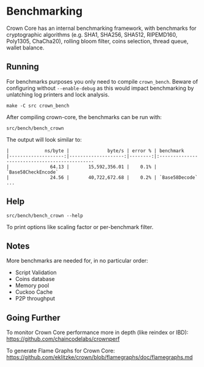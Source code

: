 Benchmarking
============

Crown Core has an internal benchmarking framework, with benchmarks
for cryptographic algorithms (e.g. SHA1, SHA256, SHA512, RIPEMD160, Poly1305, ChaCha20), rolling bloom filter, coins selection,
thread queue, wallet balance.

Running
---------------------

For benchmarks purposes you only need to compile `crown_bench`. Beware of configuring without `--enable-debug` as this would impact
benchmarking by unlatching log printers and lock analysis.

    make -C src crown_bench

After compiling crown-core, the benchmarks can be run with:

    src/bench/bench_crown

The output will look similar to:
```
|             ns/byte |              byte/s | error % | benchmark
|--------------------:|--------------------:|--------:|:----------------------------------------------
|               64.13 |       15,592,356.01 |    0.1% | `Base58CheckEncode`
|               24.56 |       40,722,672.68 |    0.2% | `Base58Decode`
...
```

Help
---------------------

    src/bench/bench_crown --help

To print options like scaling factor or per-benchmark filter.

Notes
---------------------
More benchmarks are needed for, in no particular order:
- Script Validation
- Coins database
- Memory pool
- Cuckoo Cache
- P2P throughput

Going Further
--------------------

To monitor Crown Core performance more in depth (like reindex or IBD): https://github.com/chaincodelabs/crownperf

To generate Flame Graphs for Crown Core: https://github.com/eklitzke/crown/blob/flamegraphs/doc/flamegraphs.md
